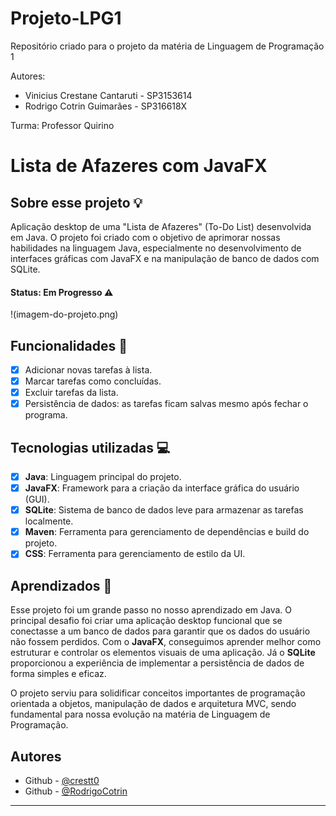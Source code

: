 # Projeto-LPG1

Repositório criado para o projeto da matéria de Linguagem de Programação 1

Autores:
- Vinicius Crestane Cantaruti - SP3153614
- Rodrigo Cotrin Guimarães - SP316618X

Turma: Professor Quirino

# Lista de Afazeres com JavaFX

## Sobre esse projeto 💡

Aplicação desktop de uma "Lista de Afazeres" (To-Do List) desenvolvida em Java. O projeto foi criado com o objetivo de aprimorar nossas habilidades na linguagem Java, especialmente no desenvolvimento de interfaces gráficas com JavaFX e na manipulação de banco de dados com SQLite.

#### <strong>Status: </strong>Em Progresso ⚠️

!(imagem-do-projeto.png)

## Funcionalidades 🚀
- [X] Adicionar novas tarefas à lista.
- [X] Marcar tarefas como concluídas.
- [X] Excluir tarefas da lista.
- [X] Persistência de dados: as tarefas ficam salvas mesmo após fechar o programa.

## Tecnologias utilizadas 💻

- [X] **Java**: Linguagem principal do projeto.
- [X] **JavaFX**: Framework para a criação da interface gráfica do usuário (GUI).
- [X] **SQLite**: Sistema de banco de dados leve para armazenar as tarefas localmente.
- [X] **Maven**: Ferramenta para gerenciamento de dependências e build do projeto.
- [X] **CSS**: Ferramenta para gerenciamento de estilo da UI.

## Aprendizados 🧠

Esse projeto foi um grande passo no nosso aprendizado em Java. O principal desafio foi criar uma aplicação desktop funcional que se conectasse a um banco de dados para garantir que os dados do usuário não fossem perdidos. Com o **JavaFX**, conseguimos aprender melhor como estruturar e controlar os elementos visuais de uma aplicação. Já o **SQLite** proporcionou a experiência de implementar a persistência de dados de forma simples e eficaz.

O projeto serviu para solidificar conceitos importantes de programação orientada a objetos, manipulação de dados e arquitetura MVC, sendo fundamental para nossa evolução na matéria de Linguagem de Programação.

## Autores

- Github - [@crestt0](https://github.com/crestt0/)
- Github - [@RodrigoCotrin](https://github.com/RodrigoCotrin)

***
